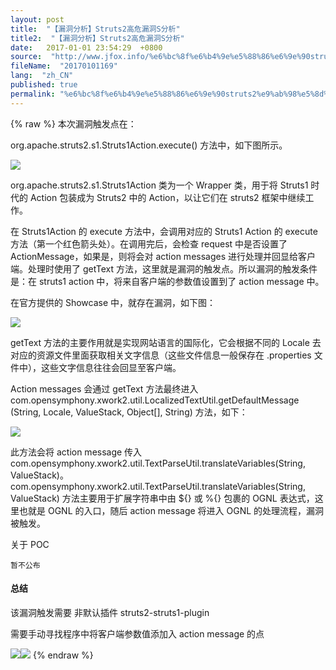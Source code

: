 ```yaml
---
layout: post
title:  "【漏洞分析】Struts2高危漏洞S分析"
title2:  "【漏洞分析】Struts2高危漏洞S分析"
date:   2017-01-01 23:54:29  +0800
source:  "http://www.jfox.info/%e6%bc%8f%e6%b4%9e%e5%88%86%e6%9e%90struts2%e9%ab%98%e5%8d%b1%e6%bc%8f%e6%b4%9es%e5%88%86%e6%9e%90.html"
fileName:  "20170101169"
lang:  "zh_CN"
published: true
permalink: "%e6%bc%8f%e6%b4%9e%e5%88%86%e6%9e%90struts2%e9%ab%98%e5%8d%b1%e6%bc%8f%e6%b4%9es%e5%88%86%e6%9e%90.html"
---
```

{% raw %}
本次漏洞触发点在：

org.apache.struts2.s1.Struts1Action.execute() 方法中，如下图所示。

![](cc41aca.png)

org.apache.struts2.s1.Struts1Action 类为一个 Wrapper 类，用于将 Struts1 时代的 Action 包装成为 Struts2 中的 Action，以让它们在 struts2 框架中继续工作。

在 Struts1Action 的 execute 方法中，会调用对应的 Struts1 Action 的 execute 方法（第一个红色箭头处）。在调用完后，会检查 request 中是否设置了 ActionMessage，如果是，则将会对 action messages 进行处理并回显给客户端。处理时使用了 getText 方法，这里就是漏洞的触发点。所以漏洞的触发条件是：在 struts1 action 中，将来自客户端的参数值设置到了 action message 中。

在官方提供的 Showcase 中，就存在漏洞，如下图：

![](bf43a71.png)

getText 方法的主要作用就是实现网站语言的国际化，它会根据不同的 Locale 去对应的资源文件里面获取相关文字信息（这些文件信息一般保存在 .properties 文件中），这些文字信息往往会回显至客户端。

 Action messages 会通过 getText 方法最终进入 com.opensymphony.xwork2.util.LocalizedTextUtil.getDefaultMessage (String, Locale, ValueStack, Object[], String) 方法，如下： 

![](5db5c78.png)

此方法会将 action message 传入 com.opensymphony.xwork2.util.TextParseUtil.translateVariables(String, ValueStack)。com.opensymphony.xwork2.util.TextParseUtil.translateVariables(String, ValueStack) 方法主要用于扩展字符串中由 ${} 或 %{} 包裹的 OGNL 表达式，这里也就是 OGNL 的入口，随后 action message 将进入 OGNL 的处理流程，漏洞被触发。

关于 POC

    暂不公布

#### 总结

 该漏洞触发需要 非默认插件 struts2-struts1-plugin

需要手动寻找程序中将客户端参数值添加入 action message 的点

![](79a10bb.png)![](/wp-content/uploads/2017/07/1499444728.png)
{% endraw %}